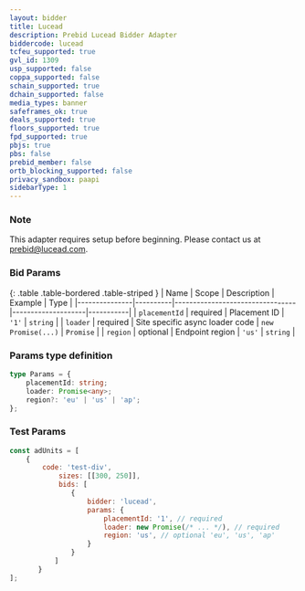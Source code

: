 ```yaml
---
layout: bidder
title: Lucead
description: Prebid Lucead Bidder Adapter
biddercode: lucead
tcfeu_supported: true
gvl_id: 1309
usp_supported: false
coppa_supported: false
schain_supported: true
dchain_supported: false
media_types: banner
safeframes_ok: true
deals_supported: true
floors_supported: true
fpd_supported: true
pbjs: true
pbs: false
prebid_member: false
ortb_blocking_supported: false
privacy_sandbox: paapi
sidebarType: 1
---
```

### Note

This adapter requires setup before beginning. Please contact us at [prebid@lucead.com](mailto:prebid@lucead.com).

### Bid Params

{: .table .table-bordered .table-striped }
| Name          | Scope    | Description                     | Example            | Type      |
|---------------|----------|---------------------------------|--------------------|-----------|
| `placementId` | required | Placement ID                    | `'1'`              | `string`  |
| `loader`      | required | Site specific async loader code | `new Promise(...)` | `Promise` |
| `region`      | optional | Endpoint region                 | `'us'`             | `string`  |

### Params type definition

```typescript
type Params = {
    placementId: string;
    loader: Promise<any>;
    region?: 'eu' | 'us' | 'ap';
};
```

### Test Params

```javascript
const adUnits = [
    {
        code: 'test-div',
            sizes: [[300, 250]],
            bids: [
               {
                   bidder: 'lucead',
                   params: {
                       placementId: '1', // required
                       loader: new Promise(/* ... */), // required
                       region: 'us', // optional 'eu', 'us', 'ap'
                   }
               }
           ]
       }
];
```
